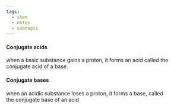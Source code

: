 ```yaml
---
tags:
  - chem
  - notes
  - subtopic
---
```

#### Conjugate acids
when a basic substance gains a proton, it forms an acid called the conjugate acid of a base.
#### Conjugate bases
when an acidic substance loses a proton, it forms a base, called the conjugate base of an acid
